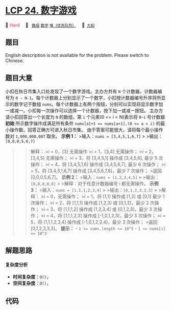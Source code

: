 # [LCP 24. 数字游戏](https://2xiao.github.io/leetcode-js/lcp/LCP_24.html)

🔴 <font color=#ff334b>Hard</font>&emsp; 🔖&ensp; [`数组`](/tag/array.md) [`数学`](/tag/math.md) [`堆（优先队列）`](/tag/heap-priority-queue.md)&emsp; 🔗&ensp;[`力扣`](https://leetcode.cn/problems/5TxKeK)

## 题目

English description is not available for the problem. Please switch to
Chinese.


## 题目大意

小扣在秋日市集入口处发现了一个数字游戏。主办方共有 `N` 个计数器，计数器编号为 `0 ~
N-1`。每个计数器上分别显示了一个数字，小扣按计数器编号升序将所显示的数字记于数组
`nums`。每个计数器上有两个按钮，分别可以实现将显示数字加一或减一。小扣每一次操作可以选择一个计数器，按下加一或减一按钮。 主办方请小扣回答出一个长度为
`N` 的数组，第 `i` 个元素(0 <= i < N)表示将 `0~i` 号计数器 **初始** 所示数字操作成满足所有条件 `nums[a]+1 ==
nums[a+1],(0 <= a < i)` 的最小操作数。回答正确方可进入秋日市集。 由于答案可能很大，请将每个最小操作数对
`1,000,000,007` 取余。 **示例 1：** >输入：`nums = [3,4,5,1,6,7]` > >输出：`[0,0,0,5,6,7]`
> >解释： >i = 0，[3] 无需操作 >i = 1，[3,4] 无需操作； >i = 2，[3,4,5] 无需操作； >i = 3，将
[3,4,5,1] 操作成 [3,4,5,6], 最少 5 次操作； >i = 4，将 [3,4,5,1,6] 操作成 [3,4,5,6,7], 最少 6
次操作； >i = 5，将 [3,4,5,1,6,7] 操作成 [3,4,5,6,7,8]，最少 7 次操作； >返回 [0,0,0,5,6,7]。
**示例 2：** >输入：`nums = [1,2,3,4,5]` > >输出：`[0,0,0,0,0]` > >解释：对于任意计数器编号 i
都无需操作。 **示例 3：** >输入：`nums = [1,1,1,2,3,4]` > >输出：`[0,1,2,3,3,3]` > >解释： >i =
0，无需操作； >i = 1，将 [1,1] 操作成 [1,2] 或 [0,1] 最少 1 次操作； >i = 2，将 [1,1,1] 操作成
[1,2,3] 或 [0,1,2]，最少 2 次操作； >i = 3，将 [1,1,1,2] 操作成 [1,2,3,4] 或 [0,1,2,3]，最少 3
次操作； >i = 4，将 [1,1,1,2,3] 操作成 [-1,0,1,2,3]，最少 3 次操作； >i = 5，将 [1,1,1,2,3,4]
操作成 [-1,0,1,2,3,4]，最少 3 次操作； >返回 [0,1,2,3,3,3]。 **提示：** \- `1 <= nums.length
<= 10^5` \- `1 <= nums[i] <= 10^3`


## 解题思路

#### 复杂度分析

- **时间复杂度**：`O()`，
- **空间复杂度**：`O()`，

## 代码

```javascript

```